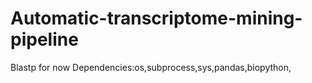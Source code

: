 # Automatic-transcriptome-mining-pipeline
Blastp for now
Dependencies:os,subprocess,sys,pandas,biopython,
